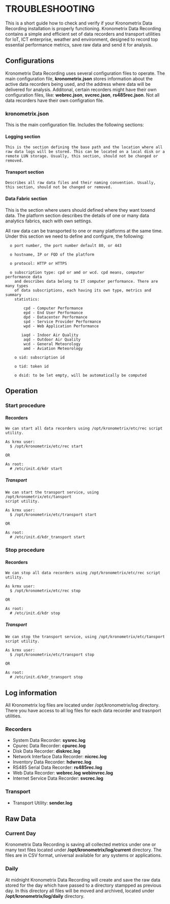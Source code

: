 # TROUBLESHOOTING

This is a short guide how to check and verify if your Kronometrix Data Recording installation is properly functioning. Kronometrix Data Recording contains a simple and efficient set of data recorders and transport utilities for IoT, ICT enterprise, weather and environment, designed to record top essential performance metrics, save raw data and send it for analysis.

## Configurations
Kronometrix Data Recording uses several configuration files to operate. The main configuration file, **kronometrix.json** stores information about the active data recorders being used, and the address where data will be delivered for analysis. Additonal, certain recorders might have their own configuration files, like: **webrec.json**, **svcrec.json**, **rs485rec.json**. Not all data recorders have their own configration file. 

### kronometrix.json

This is the main configuration file. Includes the following sections:

#### Logging section

    This is the section defining the base path and the location where all raw data logs will be stored. This can be located on a local disk or a remote LUN storage. Usually, this section, should not be changed or removed.

#### Transport section

    Describes all raw data files and their naming convention. Usually, this section, should not be changed or removed.

#### Data Fabric section
 
This is the section where users should defined where they want tosend data. The platform section describes the details of one or many data analytics fabrics, each with own settings.

All raw data can be transported to one or many platforms at the same time. Under this section we need to define and configure, the following:

      o port number, the port number default 80, or 443
     
      o hostname, IP or FQD of the platform 
  
      o protocol: HTTP or HTTPS

      o subscription type: cpd or amd or wcd. cpd means, computer performance data 
        and describes data belong to IT computer performance. There are many types
        of data subscriptions, each having its own type, metrics and summary 
        statistics:

            cpd - Computer Performance
            epd - End User Performance
            dpd - Datacenter Performance
            spd - Service Provider Performance
            wpd - Web Application Performance

           iaqd - Indoor Air Quality
            aqd - Outdoor Air Quality
            wcd - General Meteorology
            amd - Aviation Meteorology

        o sid: subscription id

        o tid: token id

        o dsid: to be let empty, will be automatically be computed


## Operation

### Start procedure

#### Recorders

    We can start all data recorders using /opt/kronometrix/etc/rec script utility.

    As krmx user:
      $ /opt/kronometrix/etc/rec start

    OR

    As root:
      # /etc/init.d/kdr start

##### Transport
  
    We can start the transport service, using /opt/kronometrix/etc/tansport 
    script utility.
    
    As krmx user:
      $ /opt/kronometrix/etc/transport start

    OR

    As root:
      # /etc/init.d/kdr_transport start

### Stop procedure

#### Recorders

    We can stop all data recorders using /opt/kronometrix/etc/rec script utility.

    As krmx user:
      $ /opt/kronometrix/etc/rec stop

    OR

    As root:
      # /etc/init.d/kdr stop

##### Transport
  
    We can stop the transport service, using /opt/kronometrix/etc/tansport 
    script utility.
    
    As krmx user:
      $ /opt/kronometrix/etc/transport stop

    OR

    As root:
      # /etc/init.d/kdr_transport stop

## Log information

All Kronometrix log files are located under /opt/kronometrix/log directory. There you have access to all log files for each data recorder and trasnport utilities.

### Recorders

* System Data Recorder: **sysrec.log**
* Cpurec Data Recorder: **cpurec.log**
* Disk Data Recorder: **diskrec.log**
* Network Interface Data Recorder: **nicrec.log**
* Inventory Data Recorder: **hdwrec.log**
* RS485 Serial Data Recorder: **rs485rec.log**
* Web Data Recorder: **webrec.log** **webinvrec.log**
* Internet Service Data Recorder: **svcrec.log**  


### Transport

* Transport Utility: **sender.log** 


## Raw Data

### Current Day

Kronometrix Data Recording is saving all collected metrics under one or many text files located under **/opt/kronometrix/log/current** directory. The files are in CSV format, universal available for any systems or applications.

### Daily

At midnight Kronometrix Data Recording will create and save the raw data stored for the day which have passed to a directory stampped as previous day. In this directory all files will be moved and archived, located under **/opt/kronometrix/log/daily** directory. 



